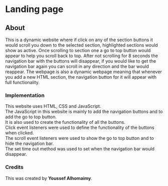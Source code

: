 
# Landing page 

## About

This is a dynamic website where if click on any of the section buttons it would scroll you down to the selected section, highlighted sections would show as active. Once scrolling to section one a go to top button would appear to help you scroll back to top. After not scrolling for 8 seconds the navigation bar with the buttons will disappear, if you would like to get the navigation bar again you can scroll in any direction and the bar would reappear.
The webpage is also a dynamic webpage meaning that whenever you add a new HTML section, the navigation button for it will appear with full functionality.

### Implementation

This website uses HTML, CSS and JavaScript.  
The JavaScript in this website is mainly to add the navigation buttons and to add the go to top button.  
It is also used to create the functionality of all the buttons.  
Click event listeners were used to define the functionality of the buttons when clicked.  
The scroll event listeners were used to show the go to top button and to hide the navigation bar.  
The set time out method was used to set when the navigation bar would disappear.  

### Credits

This was created by **Youssef Alhomaimy**.

